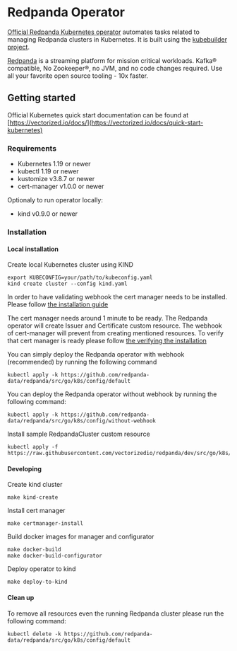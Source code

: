 # Redpanda Operator

[Official Redpanda Kubernetes operator](https://github.com/redpanda-data/redpanda/tree/dev/src/go/k8s)
automates tasks related to managing Redpanda clusters in Kubernetes. It is built using the
[kubebuilder project](https://github.com/kubernetes-sigs/kubebuilder).

[Redpanda](https://github.com/redpanda-data/redpanda) is a streaming platform for mission critical
workloads. Kafka® compatible, No Zookeeper®, no JVM, and no code changes required.
Use all your favorite open source tooling - 10x faster.

## Getting started

Official Kubernetes quick start documentation can be found at
[https://vectorized.io/docs/](https://vectorized.io/docs/quick-start-kubernetes)

### Requirements

* Kubernetes 1.19 or newer
* kubectl 1.19 or newer
* kustomize v3.8.7 or newer
* cert-manager v1.0.0 or newer

Optionaly to run operator locally:

* kind v0.9.0 or newer

### Installation

#### Local installation

Create local Kubernetes cluster using KIND

```
export KUBECONFIG=your/path/to/kubeconfig.yaml
kind create cluster --config kind.yaml
```

In order to have validating webhook the cert manager needs to be
installed. Please follow 
[the installation guide](https://cert-manager.io/docs/installation/)

The cert manager needs around 1 minute to be ready. The Redpanda
operator will create Issuer and Certificate custom resource. The
webhook of cert-manager will prevent from creating mentioned
resources. To verify that cert manager is ready please follow
[the verifying the installation](https://cert-manager.io/docs/installation/kubernetes/#verifying-the-installation)

You can simply deploy the Redpanda operator with webhook (recommended) by running the following command

```
kubectl apply -k https://github.com/redpanda-data/redpanda/src/go/k8s/config/default
```

You can deploy the Redpanda operator without webhook by running the following command:

```
kubectl apply -k https://github.com/redpanda-data/redpanda/src/go/k8s/config/without-webhook
```

Install sample RedpandaCluster custom resource

```
kubectl apply -f https://raw.githubusercontent.com/vectorizedio/redpanda/dev/src/go/k8s/config/samples/one_node_cluster.yaml
```

#### Developing


Create kind cluster

```
make kind-create
```

Install cert manager

```
make certmanager-install
```

Build docker images for manager and configurator

```
make docker-build
make docker-build-configurator
```

Deploy operator to kind

```
make deploy-to-kind
```

#### Clean up

To remove all resources even the running Redpanda cluster
please run the following command:

```
kubectl delete -k https://github.com/redpanda-data/redpanda/src/go/k8s/config/default
```

